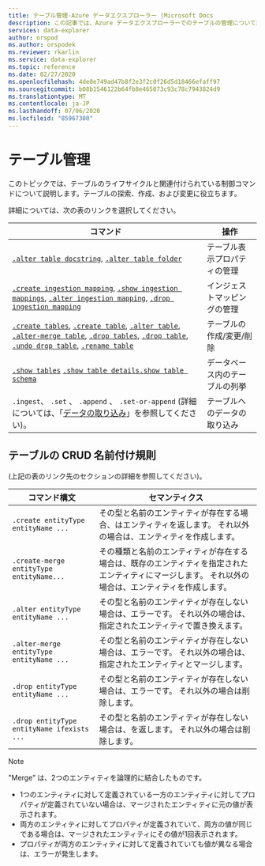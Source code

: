 ```yaml
---
title: テーブル管理-Azure データエクスプローラー |Microsoft Docs
description: この記事では、Azure データエクスプローラーでのテーブルの管理について説明します。
services: data-explorer
author: orspod
ms.author: orspodek
ms.reviewer: rkarlin
ms.service: data-explorer
ms.topic: reference
ms.date: 02/27/2020
ms.openlocfilehash: 4de0e749ad47b8f2e3f2c0f26d5d18466efaff97
ms.sourcegitcommit: b08b1546122b64fb8e465073c93c78c7943824d9
ms.translationtype: MT
ms.contentlocale: ja-JP
ms.lasthandoff: 07/06/2020
ms.locfileid: "85967300"
---
```

# <a name="tables-management"></a>テーブル管理

このトピックでは、テーブルのライフサイクルと関連付けられている制御コマンドについて説明します。テーブルの探索、作成、および変更に役立ちます。

詳細については、次の表のリンクを選択してください。

| コマンド                                                                                                                 | 操作                       |
|--------------------------------------------------------------------------------------------------------------------------|---------------------------------|
| [`.alter table docstring`](alter-table-docstring-command.md), [`.alter table folder`](alter-table-folder-command.md)                                                                                                                                                                                                   | テーブル表示プロパティの管理 |
| [`.create ingestion mapping`](create-ingestion-mapping-command.md), [`.show ingestion mappings`](show-ingestion-mapping-command.md), [`.alter ingestion mapping`](alter-ingestion-mapping-command.md), [`.drop ingestion mapping`](drop-ingestion-mapping-command.md)                                                                    | インジェストマッピングの管理        |
| [`.create tables`](create-tables-command.md), [`.create table`](create-table-command.md), [`.alter table`](alter-table-command.md), [`.alter-merge table`](alter-table-command.md), [`.drop tables`](drop-table-command.md), [`.drop table`](drop-table-command.md), [`.undo drop table`](undo-drop-table-command.md), [`.rename table`](rename-table-command.md) | テーブルの作成/変更/削除       |
| [`.show tables`](show-tables-command.md) [`.show table details`](show-table-details-command.md)[`.show table schema`](show-table-schema-command.md)                                                                                      | データベース内のテーブルの列挙  |
| `.ingest`、 `.set` 、 `.append` 、 `.set-or-append` (詳細については、「[データの取り込み](../../ingest-data-overview.md#kusto-query-language-ingest-control-commands)」を参照してください)。                                                                                                                                                                                      | テーブルへのデータの取り込み     |

## <a name="crud-naming-conventions-for-tables"></a>テーブルの CRUD 名前付け規則 
(上記の表のリンク先のセクションの詳細を参照してください)。
 
| コマンド構文                             | セマンティクス                                                                                                             |
|--------------------------------------------|-----------------------------------------------------------------------------------------------------------------------|
| `.create entityType entityName ...`        | その型と名前のエンティティが存在する場合、はエンティティを返します。 それ以外の場合は、エンティティを作成します。                          |
| `.create-merge entityType entityName...`   | その種類と名前のエンティティが存在する場合は、既存のエンティティを指定されたエンティティにマージします。 それ以外の場合は、エンティティを作成します。 |
| `.alter entityType entityName ...`         | その型と名前のエンティティが存在しない場合は、エラーです。 それ以外の場合は、指定されたエンティティで置き換えます。            |
| `.alter-merge entityType entityName ...`   | その型と名前のエンティティが存在しない場合は、エラーです。 それ以外の場合は、指定されたエンティティとマージします。              |
| `.drop entityType entityName ...`          | その型と名前のエンティティが存在しない場合は、エラーです。 それ以外の場合は削除します。                                         |
| `.drop entityType entityName ifexists ...` | その型と名前のエンティティが存在しない場合は、を返します。 それ以外の場合は削除します。                                        |
 
> [!NOTE]
> "Merge" は、2つのエンティティを論理的に結合したものです。
>
> * 1つのエンティティに対して定義されている一方のエンティティに対してプロパティが定義されていない場合は、マージされたエンティティに元の値が表示されます。
> * 両方のエンティティに対してプロパティが定義されていて、両方の値が同じである場合は、マージされたエンティティにその値が1回表示されます。
> * プロパティが両方のエンティティに対して定義されていても値が異なる場合は、エラーが発生します。